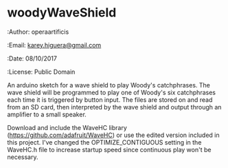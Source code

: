 # woodyWaveShield
:Author: operaartificis

:Email: karey.higuera@gmail.com

:Date: 08/10/2017

:License: Public Domain

An arduino sketch for a wave shield to play Woody's catchphrases. 
The wave shield will be programmed to play one of Woody's six catchphrases each time it is triggered by button input.
The files are stored on and read from an SD card, then interpreted by the wave shield and output through an amplifier to a small speaker. 

Download and include the WaveHC library (https://github.com/adafruit/WaveHC) or use the edited version included in this project. I've changed the OPTIMIZE_CONTIGUOUS setting in the WaveHC.h file to increase startup speed since continuous play won't be necessary. 

